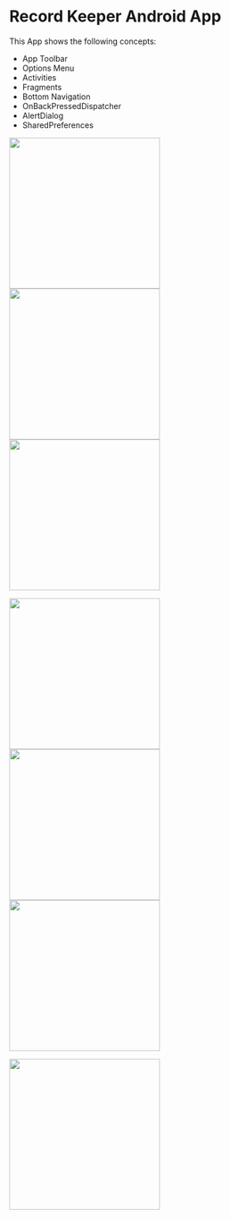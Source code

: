 # Record Keeper Android App

This App shows the following concepts:

- App Toolbar
- Options Menu
- Activities
- Fragments
- Bottom Navigation
- OnBackPressedDispatcher
- AlertDialog
- SharedPreferences

<p float="left">
  <img src="run.png" width="270" />
  <img src="cycle.png" width="270" /> 
  <img src="10km.png" width="270" />
</p>

<p float="left">
  <img src="climb.png" width="270" />
  <img src="reset.png" width="270" /> 
  <img src="clearall.png" width="270" />
</p>

<img src="exit.png" width="270" />